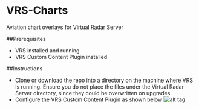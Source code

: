# VRS-Charts
Aviation chart overlays for Virtual Radar Server

##Prerequisites
- VRS installed and running
- VRS Custom Content Plugin installed

##Instructions

- Clone or download the repo into a directory on the machine where VRS is running. Ensure you do not place the files under the Virtual Radar Server directory, since they could be overwritten on upgrades.
- Configure the VRS Custom Content Plugin as shown below
![alt tag](https://raw.github.com/ProHill/VRS-Charts/master/img.png)
